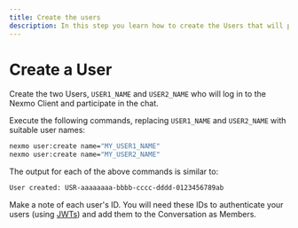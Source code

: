 ```yaml
---
title: Create the users
description: In this step you learn how to create the Users that will participate in the Conversation.
---
```


# Create a User

Create the two Users, `USER1_NAME` and `USER2_NAME` who will log in to the Nexmo Client and participate in the chat.

Execute the following commands, replacing `USER1_NAME` and `USER2_NAME` with suitable user names:

```bash
nexmo user:create name="MY_USER1_NAME"
nexmo user:create name="MY_USER2_NAME"
```

The output for each of the above commands is similar to:

```sh
User created: USR-aaaaaaaa-bbbb-cccc-dddd-0123456789ab
```

Make a note of each user's ID. You will need these IDs to authenticate your users (using [JWTs](/concepts/guides/authentication#json-web-tokens-jwt)) and add them to the Conversation as Members.
